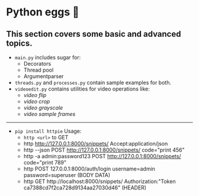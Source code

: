 # Python eggs :egg:

This section covers some basic and advanced topics.
---

- `main.py` includes sugar for:
	- Decorators
	- Thread pool
	- Argumentparser
- `threads.py` and `processes.py` contain sample examples for both.
- `videoedit.py` contains utilities for video operations like:
	- _video flip_
	- _video crop_
	- _video grayscale_
	- _video sample frames_

---

- `pip install httpie`
Usage: 
	- `http <url>` to GET
	- http http://127.0.0.1:8000/snippets/ Accept:application/json
	- http --json POST http://127.0.0.1:8000/snippets/ code="print 456"
	- http -a admin:password123 POST http://127.0.0.1:8000/snippets/ code="print 789"
	- http POST 127.0.0.1:8000/auth/login username=admin password=superuser (BODY DATA)
	- http GET http://localhost:8000/snippets/ Authorization:"Token ca7388cd7f2ca728d9134aa27030d46" (HEADER)

